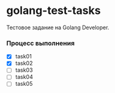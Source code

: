 # golang-test-tasks
Тестовое задание на Golang Developer.

### Процесс выполнения

- [x] task01
- [x] task02
- [ ] task03
- [ ] task04
- [ ] task05